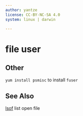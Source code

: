 ```yaml
---
author: yantze
license: CC-BY-NC-SA 4.0
system: linux | darwin

---
```


# file user


## Other
`yum install psmisc` to install `fuser`

## See Also
[lsof](./lsof.md)  list open file
